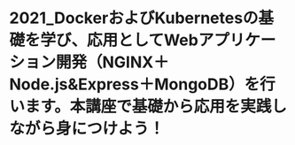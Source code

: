 # 2021_DockerおよびKubernetesの基礎を学び、応用としてWebアプリケーション開発（NGINX＋Node.js&Express＋MongoDB）を行います。本講座で基礎から応用を実践しながら身につけよう！
